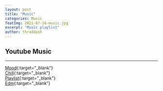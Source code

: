 ```yaml
---
layout: post
title: "Music"
categories: Music
featImg: 2021-07-16-music.jpg
excerpt: "Music playlist"
author: thraddash
---
```

## Youtube Music
---

[Mood](https://music.youtube.com/playlist?list=PLfBH3Hh8XJOygunkLTwFFrIBURyrAFUb1){:target="_blank"}  
[Chill](https://music.youtube.com/watch?v=GjHU1OEAmyw&list=PLfBH3Hh8XJOxsoeJ2WuetX_MNoWbDaoVX){:target="_blank"}  
[Playlist](https://music.youtube.com/playlist?list=PLfBH3Hh8XJOzuTTn61-wY1W-EDrWQi5CA){:target="_blank"}  
[Edm](https://music.youtube.com/playlist?list=PLfBH3Hh8XJOwcvg3YVH889kaIAMuCESZq){:target="_blank"}  
